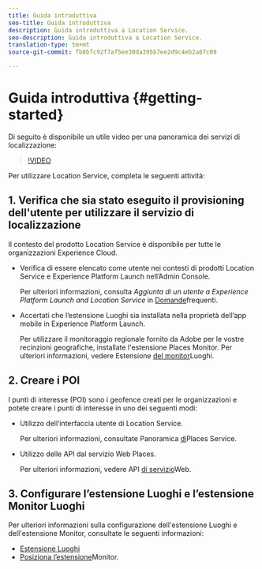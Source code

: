 ```yaml
---
title: Guida introduttiva
seo-title: Guida introduttiva
description: Guida introduttiva a Location Service.
seo-description: Guida introduttiva a Location Service.
translation-type: tm+mt
source-git-commit: fb8bfc92f7af5ee30da395b7ee2d9c4eb2a87c09

---
```



# Guida introduttiva {#getting-started}

Di seguito è disponibile un utile video per una panoramica dei servizi di localizzazione:

>[!VIDEO](https://www.youtube.com/watch?v=aV6i_ayxWCw)

Per utilizzare Location Service, completa le seguenti attività:

## 1. Verifica che sia stato eseguito il provisioning dell'utente per utilizzare il servizio di localizzazione

Il contesto del prodotto Location Service è disponibile per tutte le organizzazioni Experience Cloud.

* Verifica di essere elencato come utente nei contesti di prodotti Location Service e Experience Platform Launch nell’Admin Console.

   Per ulteriori informazioni, consulta *Aggiunta di un utente a Experience Platform Launch and Location Service* in [Domande](/help/places-faqs.md)frequenti.

* Accertati che l’estensione Luoghi sia installata nella proprietà dell’app mobile in Experience Platform Launch.

   Per utilizzare il monitoraggio regionale fornito da Adobe per le vostre recinzioni geografiche, installate l'estensione Places Monitor. Per ulteriori informazioni, vedere Estensione [del monitor](/help/places-ext-aep-sdks/places-monitor-extension/places-monitor-extension.md)Luoghi.


## 2. Creare i POI

I punti di interesse (POI) sono i geofence creati per le organizzazioni e potete creare i punti di interesse in uno dei seguenti modi:

* Utilizzo dell’interfaccia utente di Location Service.

   Per ulteriori informazioni, consultate Panoramica [di](/help/poi-mgmt-ui/places-services-overview.md)Places Service.

* Utilizzo delle API dal servizio Web Places.

   Per ulteriori informazioni, vedere API [di servizio](/help/web-service-api/places-web-services.md)Web.


## 3. Configurare l’estensione Luoghi e l’estensione Monitor Luoghi

Per ulteriori informazioni sulla configurazione dell'estensione Luoghi e dell'estensione Monitor, consultate le seguenti informazioni:

* [Estensione Luoghi](/help/places-ext-aep-sdks/places-extension/places-extension.md)
* [Posiziona l’estensione](/help/places-ext-aep-sdks/places-monitor-extension/places-monitor-extension.md)Monitor.
